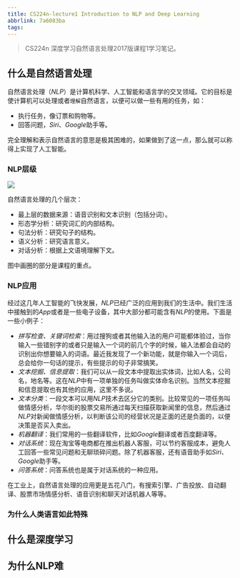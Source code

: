 ```yaml
---
title: CS224n-lecture1 Introduction to NLP and Deep Learning
abbrlink: 7a6083ba
tags:
---
```


> CS224n 深度学习自然语言处理2017版课程1学习笔记。

## 什么是自然语言处理

自然语言处理$（NLP）$是计算机科学、人工智能和语言学的交叉领域。它的目标是使计算机可以处理或者`理解`自然语言，以便可以做一些有用的任务，如：

* 执行任务，像订票和购物等。
* 回答问题，$Siri$、$Google$助手等。

完全理解和表示自然语言的意思是极其困难的，如果做到了这一点，那么就可以称得上实现了人工智能。

### NLP层级

![](https://cdn.jsdelivr.net/gh/hiyoung123/CDN/img/img_cs224n_17_lec1_nlp_level.png)

自然语言处理的几个层次：

* 最上层的数据来源：语音识别和文本识别（包括分词）。
* 形态学分析：研究词汇的内部结构。
* 句法分析：研究句子的结构。
* 语义分析：研究语言意义。
* 对话分析：根据上文语境理解下文。

图中画圈的部分是课程的重点。

### NLP应用

经过这几年人工智能的飞快发展，$NLP$已经广泛的应用到我们的生活中。我们生活中接触到的$App$或者是一些电子设备，其中大部分都可能含有$NLP$的使用。下面是一些小例子：

* *拼写检查、关键词检索*：用过搜狗或者其他输入法的用户可能都体验过，当你输入一些错别字的或者只是输入一个词的前几个字的时候，输入法都会自动的识别出你想要输入的词语。最近我发现了一个新功能，就是你输入一个词后，总会给你一句话的提示，有些提示的句子非常搞笑。
* *文本挖掘、信息提取*：我们可以从一段文本中提取出实体词，比如人名，公司名，地名等。这在$NLP$中有一项单独的任务叫做实体命名识别。当然文本挖掘和信息提取也有其他的应用，这里不多说。
* *文本分类*：一段文本可以用$NLP$技术去区分它的类别。比较常见的一项任务叫做情感分析，华尔街的股票交易所通过每天扫描获取新闻里的信息，然后通过$NLP$对新闻做情感分析，以判断该公司的经营状况是正面的还是负面的，以便决策是否买入卖出。
* *机器翻译*：我们常用的一些翻译软件，比如$Google$翻译或者百度翻译等。
* *对话系统*：现在淘宝等电商都在推出机器人客服，可以节约客服成本，避免人工回答一些常见问题和无聊琐碎问题。除了机器客服，还有语音助手如$Siri$、$Google$助手等。
* *问答系统*：问答系统也是属于对话系统的一种应用。

在工业上，自然语言处理的应用更是五花八门，有搜索引擎、广告投放、自动翻译、股票市场情感分析、语音识别和聊天对话机器人等等。

### 为什么人类语言如此特殊

## 什么是深度学习

## 为什么NLP难

